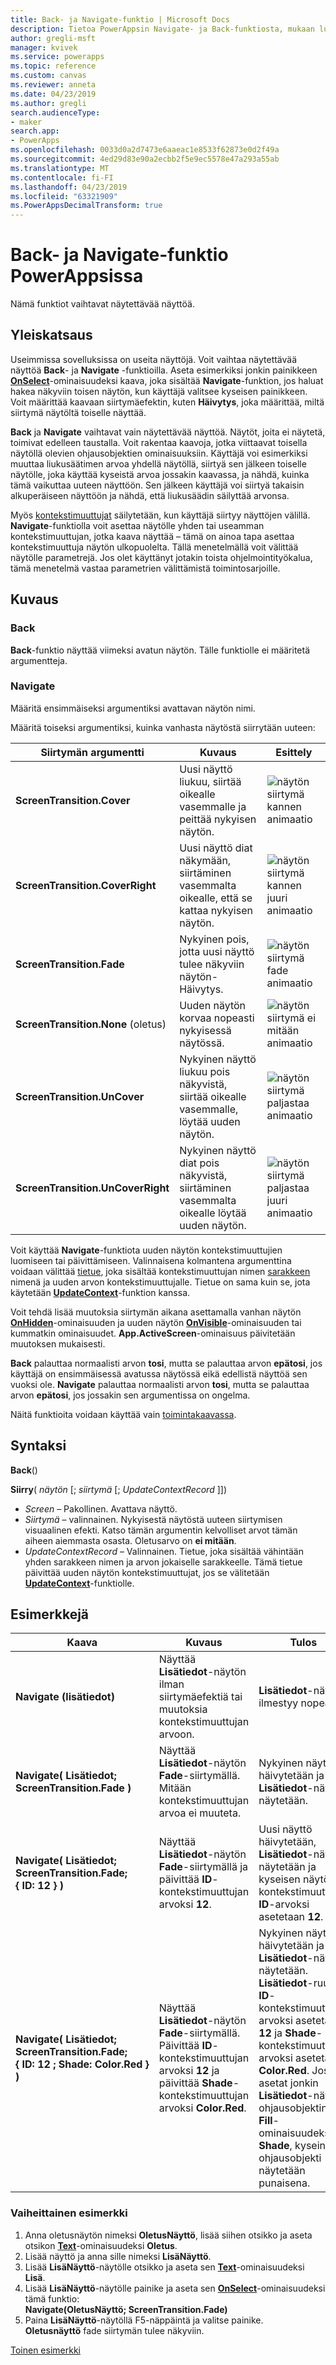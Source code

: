 ```yaml
---
title: Back- ja Navigate-funktio | Microsoft Docs
description: Tietoa PowerAppsin Navigate- ja Back-funktiosta, mukaan lukien syntaksi ja esimerkkejä
author: gregli-msft
manager: kvivek
ms.service: powerapps
ms.topic: reference
ms.custom: canvas
ms.reviewer: anneta
ms.date: 04/23/2019
ms.author: gregli
search.audienceType:
- maker
search.app:
- PowerApps
ms.openlocfilehash: 0033d0a2d7473e6aaeac1e8533f62873e0d2f49a
ms.sourcegitcommit: 4ed29d83e90a2ecbb2f5e9ec5578e47a293a55ab
ms.translationtype: MT
ms.contentlocale: fi-FI
ms.lasthandoff: 04/23/2019
ms.locfileid: "63321909"
ms.PowerAppsDecimalTransform: true
---
```

# <a name="back-and-navigate-functions-in-powerapps"></a>Back- ja Navigate-funktio PowerAppsissa
Nämä funktiot vaihtavat näytettävää näyttöä.

## <a name="overview"></a>Yleiskatsaus
Useimmissa sovelluksissa on useita näyttöjä.  Voit vaihtaa näytettävää näyttöä **Back**- ja **Navigate** -funktioilla. Aseta esimerkiksi jonkin painikkeen **[OnSelect](../controls/properties-core.md)**-ominaisuudeksi kaava, joka sisältää **Navigate**-funktion, jos haluat hakea näkyviin toisen näytön, kun käyttäjä valitsee kyseisen painikkeen. Voit määrittää kaavaan siirtymäefektin, kuten **Häivytys**, joka määrittää, miltä siirtymä näytöltä toiselle näyttää.  

**Back** ja **Navigate** vaihtavat vain näytettävää näyttöä. Näytöt, joita ei näytetä, toimivat edelleen taustalla. Voit rakentaa kaavoja, jotka viittaavat toisella näytöllä olevien ohjausobjektien ominaisuuksiin. Käyttäjä voi esimerkiksi muuttaa liukusäätimen arvoa yhdellä näytöllä, siirtyä sen jälkeen toiselle näytölle, joka käyttää kyseistä arvoa jossakin kaavassa, ja nähdä, kuinka tämä vaikuttaa uuteen näyttöön.  Sen jälkeen käyttäjä voi siirtyä takaisin alkuperäiseen näyttöön ja nähdä, että liukusäädin säilyttää arvonsa.

Myös [kontekstimuuttujat](../working-with-variables.md#use-a-context-variable) säilytetään, kun käyttäjä siirtyy näyttöjen välillä. **Navigate**-funktiolla voit asettaa näytölle yhden tai useamman kontekstimuuttujan, jotka kaava näyttää – tämä on ainoa tapa asettaa kontekstimuuttuja näytön ulkopuolelta. Tällä menetelmällä voit välittää näytölle parametrejä. Jos olet käyttänyt jotakin toista ohjelmointityökalua, tämä menetelmä vastaa parametrien välittämistä toimintosarjoille.

## <a name="description"></a>Kuvaus
### <a name="back"></a>Back
**Back**-funktio näyttää viimeksi avatun näytön. Tälle funktiolle ei määritetä argumentteja.

### <a name="navigate"></a>Navigate
Määritä ensimmäiseksi argumentiksi avattavan näytön nimi.  

 Määritä toiseksi argumentiksi, kuinka vanhasta näytöstä siirrytään uuteen:

| Siirtymän argumentti | Kuvaus | Esittely |
| --- | --- | --- |
| **ScreenTransition.Cover** |Uusi näyttö liukuu, siirtää oikealle vasemmalle ja peittää nykyisen näytön. | ![näytön siirtymä kannen animaatio](media/function-navigate/cover.gif) |
| **ScreenTransition.CoverRight** |Uusi näyttö diat näkymään, siirtäminen vasemmalta oikealle, että se kattaa nykyisen näytön. | ![näytön siirtymä kannen juuri animaatio](media/function-navigate/coverright.gif) |
| **ScreenTransition.Fade** |Nykyinen pois, jotta uusi näyttö tulee näkyviin näytön-Häivytys. | ![näytön siirtymä fade animaatio](media/function-navigate/fade.gif) |
| **ScreenTransition.None** (oletus) |Uuden näytön korvaa nopeasti nykyisessä näytössä. | ![näytön siirtymä ei mitään animaatio](media/function-navigate/none.gif) |
| **ScreenTransition.UnCover** | Nykyinen näyttö liukuu pois näkyvistä, siirtää oikealle vasemmalle, löytää uuden näytön. | ![näytön siirtymä paljastaa animaatio](media/function-navigate/uncover.gif) |
| **ScreenTransition.UnCoverRight** | Nykyinen näyttö diat pois näkyvistä, siirtäminen vasemmalta oikealle löytää uuden näytön. | ![näytön siirtymä paljastaa juuri animaatio](media/function-navigate/uncoverright.gif) |

Voit käyttää **Navigate**-funktiota uuden näytön kontekstimuuttujien luomiseen tai päivittämiseen. Valinnaisena kolmantena argumenttina voidaan välittää [tietue](../working-with-tables.md#records), joka sisältää kontekstimuuttujan nimen [sarakkeen](../working-with-tables.md#columns) nimenä ja uuden arvon kontekstimuuttujalle.  Tietue on sama kuin se, jota käytetään **[UpdateContext](function-updatecontext.md)**-funktion kanssa.

Voit tehdä lisää muutoksia siirtymän aikana asettamalla vanhan näytön **[OnHidden](../controls/control-screen.md)**-ominaisuuden ja uuden näytön **[OnVisible](../controls/control-screen.md)**-ominaisuuden tai kummatkin ominaisuudet. **App.ActiveScreen**-ominaisuus päivitetään muutoksen mukaisesti.

**Back** palauttaa normaalisti arvon **tosi**, mutta se palauttaa arvon **epätosi**, jos käyttäjä on ensimmäisessä avatussa näytössä eikä edellistä näyttöä sen vuoksi ole.  **Navigate** palauttaa normaalisti arvon **tosi**, mutta se palauttaa arvon **epätosi**, jos jossakin sen argumentissa on ongelma.

Näitä funktioita voidaan käyttää vain [toimintakaavassa](../working-with-formulas-in-depth.md).

## <a name="syntax"></a>Syntaksi
**Back**()

**Siirry**( *näytön* [; *siirtymä* [; *UpdateContextRecord* ]])

* *Screen* – Pakollinen. Avattava näyttö.
* *Siirtymä* – valinnainen.  Nykyisestä näytöstä uuteen siirtymisen visuaalinen efekti. Katso tämän argumentin kelvolliset arvot tämän aiheen aiemmasta osasta. Oletusarvo on **ei mitään**.
* *UpdateContextRecord* – Valinnainen.  Tietue, joka sisältää vähintään yhden sarakkeen nimen ja arvon jokaiselle sarakkeelle. Tämä tietue päivittää uuden näytön kontekstimuuttujat, jos se välitetään **[UpdateContext](function-updatecontext.md)**-funktiolle.

## <a name="examples"></a>Esimerkkejä

| Kaava | Kuvaus | Tulos |
| --- | --- | --- |
| **Navigate (lisätiedot)** |Näyttää **Lisätiedot**-näytön ilman siirtymäefektiä tai muutoksia kontekstimuuttujan arvoon. |**Lisätiedot**-näyttö ilmestyy nopeasti. |
| **Navigate( Lisätiedot; ScreenTransition.Fade )** |Näyttää **Lisätiedot**-näytön **Fade**-siirtymällä.  Mitään kontekstimuuttujan arvoa ei muuteta. |Nykyinen näyttö häivytetään ja **Lisätiedot**-näyttö näytetään. |
| **Navigate( Lisätiedot; ScreenTransition.Fade; {&nbsp;ID:&nbsp;12&nbsp;} )** |Näyttää **Lisätiedot**-näytön **Fade**-siirtymällä ja päivittää **ID**-kontekstimuuttujan arvoksi **12**. |Uusi näyttö häivytetään, **Lisätiedot**-näyttö näytetään ja kyseisen näytön kontekstimuuttujan **ID**-arvoksi asetetaan **12**. |
| **Navigate( Lisätiedot; ScreenTransition.Fade; {&nbsp;ID:&nbsp;12&nbsp;;&nbsp;Shade:&nbsp;Color.Red&nbsp;} )** |Näyttää **Lisätiedot**-näytön **Fade**-siirtymällä. Päivittää **ID**-kontekstimuuttujan arvoksi **12** ja päivittää **Shade**-kontekstimuuttujan arvoksi **Color.Red**. |Nykyinen näyttö häivytetään ja **Lisätiedot**-näyttö näytetään. **Lisätiedot**-ruudun **ID**-kontekstimuuttujan arvoksi asetetaan **12** ja **Shade**-kontekstimuuttujan arvoksi asetetaan **Color.Red**. Jos asetat jonkin **Lisätiedot**-näytön ohjausobjektin **Fill**-ominaisuudeksi **Shade**, kyseinen ohjausobjekti näytetään punaisena. |

### <a name="step-by-step"></a>Vaiheittainen esimerkki
1. Anna oletusnäytön nimeksi **OletusNäyttö**, lisää siihen otsikko ja aseta otsikon **[Text](../controls/properties-core.md)**-ominaisuudeksi **Oletus**.
2. Lisää näyttö ja anna sille nimeksi **LisäNäyttö**.
3. Lisää **LisäNäyttö**-näytölle otsikko ja aseta sen **[Text](../controls/properties-core.md)**-ominaisuudeksi **Lisä**.
4. Lisää **LisäNäyttö**-näytölle painike ja aseta sen **[OnSelect](../controls/properties-core.md)**-ominaisuudeksi tämä funktio:<br>**Navigate(OletusNäyttö; ScreenTransition.Fade)**
5. Paina **LisäNäyttö**-näytöllä F5-näppäintä ja valitse painike.<br>**Oletusnäyttö** fade siirtymän tulee näkyviin.

[Toinen esimerkki](../add-screen-context-variables.md)

